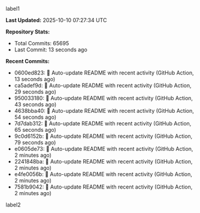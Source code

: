
label1 
<!-- ACTIVITY_START -->
**Last Updated:** 2025-10-10 07:27:34 UTC

**Repository Stats:**
- Total Commits: 65695
- Last Commit: 13 seconds ago

**Recent Commits:**
- 0600ed823: 🤖 Auto-update README with recent activity (GitHub Action, 13 seconds ago)
- ca5adef9d: 🤖 Auto-update README with recent activity (GitHub Action, 29 seconds ago)
- 950033180: 🤖 Auto-update README with recent activity (GitHub Action, 43 seconds ago)
- 4638bba40: 🤖 Auto-update README with recent activity (GitHub Action, 54 seconds ago)
- 7d7dab312: 🤖 Auto-update README with recent activity (GitHub Action, 65 seconds ago)
- 9c0d6152b: 🤖 Auto-update README with recent activity (GitHub Action, 79 seconds ago)
- e0605de73: 🤖 Auto-update README with recent activity (GitHub Action, 2 minutes ago)
- 2241848ba: 🤖 Auto-update README with recent activity (GitHub Action, 2 minutes ago)
- e4fe0056b: 🤖 Auto-update README with recent activity (GitHub Action, 2 minutes ago)
- 7581b9042: 🤖 Auto-update README with recent activity (GitHub Action, 2 minutes ago)
<!-- ACTIVITY_END -->

label2
